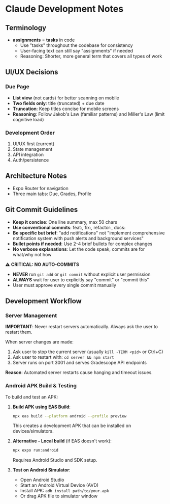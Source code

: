 # Claude Development Notes

## Terminology
- **assignments** = **tasks** in code
  - Use "tasks" throughout the codebase for consistency
  - User-facing text can still say "assignments" if needed
  - Reasoning: Shorter, more general term that covers all types of work

## UI/UX Decisions

### Due Page
- **List view** (not cards) for better scanning on mobile
- **Two fields only**: title (truncated) + due date
- **Truncation**: Keep titles concise for mobile screens
- **Reasoning**: Follow Jakob's Law (familiar patterns) and Miller's Law (limit cognitive load)

### Development Order
1. UI/UX first (current)
2. State management
3. API integration  
4. Auth/persistence

## Architecture Notes
- Expo Router for navigation
- Three main tabs: Due, Grades, Profile

## Git Commit Guidelines
- **Keep it concise**: One line summary, max 50 chars
- **Use conventional commits**: feat:, fix:, refactor:, docs:
- **Be specific but brief**: "add notifications" not "implement comprehensive notification system with push alerts and background services"
- **Bullet points if needed**: Use 2-4 brief bullets for complex changes
- **No verbose explanations**: Let the code speak, commits are for what/why not how

⚠️ **CRITICAL: NO AUTO-COMMITS**
- **NEVER** run `git add` or `git commit` without explicit user permission
- **ALWAYS** wait for user to explicitly say "commit" or "commit this"
- User must approve every single commit manually

## Development Workflow

### Server Management
**IMPORTANT**: Never restart servers automatically. Always ask the user to restart them.

When server changes are made:
1. Ask user to stop the current server (usually `kill -TERM <pid>` or Ctrl+C)
2. Ask user to restart with: `cd server && npm start`
3. Server runs on port 3001 and serves Gradescope API endpoints

**Reason**: Automated server restarts cause hanging and timeout issues.

### Android APK Build & Testing

To build and test an APK:

1. **Build APK using EAS Build**:
   ```bash
   npx eas build --platform android --profile preview
   ```
   This creates a development APK that can be installed on devices/simulators.

2. **Alternative - Local build** (if EAS doesn't work):
   ```bash
   npx expo run:android
   ```
   Requires Android Studio and SDK setup.

3. **Test on Android Simulator**:
   - Open Android Studio
   - Start an Android Virtual Device (AVD)
   - Install APK: `adb install path/to/your.apk`
   - Or drag APK file to simulator window